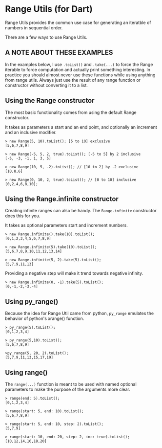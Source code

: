 # Range Utils (for Dart) #

Range Utils provides the common use case for generating an iteratble 
of numbers in sequential order.

There are a few ways to use Range Utils.  

## A NOTE ABOUT THESE EXAMPLES ##

In the examples below, I use `.toList()` and `.take(...)` to force the Range iterable to 
force computation and actually print something interesting.  In practice you should 
almost never use these functions while using anything from range utils.  Always just 
use the result of any range function or constructor without converting it to a list.

## Using the Range constructor ##

The most basic functionality comes from using the default Range constructor.

It takes as parameters a start and an end point, and optionally an increment and 
an inclusive modifier.  

    > new Range(5, 10).toList(); [5 to 10] exclusive
    [5,6,7,8,9]
    
    > new Range(-5, 5, 2, true).toList(); [-5 to 5] by 2 inclusive
    [-5, -3, -1, 1, 3, 5]
    
    > new Range(10, 5, -2).toList(); // [10 to 2] by -2 exclusive
    [10,8,6]
    
    > new Range(0, 10, 2, true).toList(); // [0 to 10] inclusive
    [0,2,4,6,8,10];
    
## Using the Range.infinite constructor ##

Creating infinite ranges can also be handy.  The `Range.infinite` constructor does 
this for you. 

It takes as optional parameters start and increment numbers. 

    > new Range.infinite().take(10).toList();
    [0,1,2,3,4,5,6,7,8,9]
    
    > new Range.infinite(5).take(10).toList();
    [5,6,7,8,9,10,11,12,13,14]
    
    > new Range.infinite(5, 2).take(5).toList();
    [5,7,9,11,13]
    
Providing a negative step will make it trend towards negative infinity.

    > new Range.infinite(0, -1).take(5).toList();
    [0,-1,-2,-3,-4]
    
## Using py_range() ##

Because the idea for Range Util came from python, `py_range` emulates the behavior of 
python's xrange() function.  

    > py_range(5).toList();
    [0,1,2,3,4]
    
    > py_range(5,10).toList();
    [5,6,7,8,9]
    
    >py_range(5, 20, 2).toList();
    [5,7,9,11,13,15,17,19]
    
## Using range() ##

The `range(...)` function is meant to be used with named optional parameters to 
make the purpose of the arguments more clear.

    > range(end: 5).toList();
    [0,1,2,3,4]
    
    > range(start: 5, end: 10).toList();
    [5,6,7,8,9]
    
    > range(start: 5, end: 10, step: 2).toList();
    [5,7,9]
    
    > range(start: 10, end: 20, step: 2, inc: true).toList();
    [10,12,14,16,18,20]
